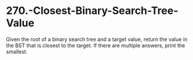# 270.-Closest-Binary-Search-Tree-Value

Given the root of a binary search tree and a target value, return the value in the BST that is closest to the target. If there are multiple answers, print the smallest.
